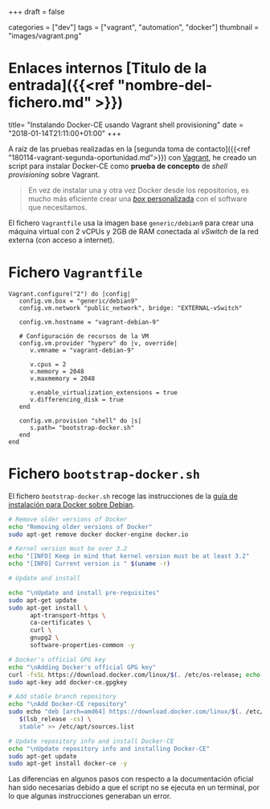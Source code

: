 +++
draft = false

categories = ["dev"]
tags = ["vagrant", "automation", "docker"]
thumbnail = "images/vagrant.png"

# Enlaces internos [Titulo de la entrada]({{<ref "nombre-del-fichero.md" >}})

title=  "Instalando Docker-CE usando Vagrant shell provisioning"
date = "2018-01-14T21:11:00+01:00"
+++

A raíz de las pruebas realizadas en la [segunda toma de contacto]({{<ref "180114-vagrant-segunda-oportunidad.md">}}) con <a href="/tags/vagrant/">Vagrant</a>, he creado un script para instalar Docker-CE como **prueba de concepto** de _shell provisioning_ sobre Vagrant.

> En vez de instalar una y otra vez Docker desde los repositorios, es mucho más eficiente crear una [_box_ personalizada](https://www.vagrantup.com/docs/boxes/base.html) con el software que necesitamos.

<!--more-->

El fichero `Vagrantfile` usa la imagen base `generic/debian9` para crear una máquina virtual con 2 vCPUs y 2GB de RAM conectada al _vSwitch_ de la red externa (con acceso a internet).

# Fichero `Vagrantfile`

```Vagrantfile
Vagrant.configure("2") do |config|
   config.vm.box = "generic/debian9"
   config.vm.network "public_network", bridge: "EXTERNAL-vSwitch"

   config.vm.hostname = "vagrant-debian-9"

   # Configuración de recursos de la VM
   config.vm.provider "hyperv" do |v, override|
      v.vmname = "vagrant-debian-9"
      
      v.cpus = 2
      v.memory = 2048
      v.maxmemory = 2048
      
      v.enable_virtualization_extensions = true
      v.differencing_disk = true
   end

   config.vm.provision "shell" do |s|
      s.path= "bootstrap-docker.sh"
   end
end
```

# Fichero `bootstrap-docker.sh`

El fichero `bootstrap-docker.sh` recoge las instrucciones de la [guía de instalación para Docker sobre Debian](https://docs.docker.com/engine/installation/linux/docker-ce/debian/).

```sh
# Remove older versions of Docker
echo "Removing older versions of Docker"
sudo apt-get remove docker docker-engine docker.io

# Kernel version must be over 3.2
echo "[INFO] Keep in mind that kernel version must be at least 3.2"
echo "[INFO] Current version is " $(uname -r)

# Update and install

echo "\nUpdate and install pre-requisites"
sudo apt-get update
sudo apt-get install \
      apt-transport-https \
      ca-certificates \
      curl \
      gnupg2 \
      software-properties-common -y

# Docker's official GPG key
echo "\nAdding Docker's official GPG key"
curl -fsSL https://download.docker.com/linux/$(. /etc/os-release; echo "$ID")/gpg -o docker-ce.gpgkey
sudo apt-key add docker-ce.gpgkey

# Add stable branch repository
echo "\nAdd Docker-CE repository"
sudo echo "deb [arch=amd64] https://download.docker.com/linux/$(. /etc/os-release; echo "$ID") \
   $(lsb_release -cs) \
   stable" >> /etc/apt/sources.list

# Update repository info and install Docker-CE
echo "\nUpdate repository info and installing Docker-CE"
sudo apt-get update
sudo apt-get install docker-ce -y
```

Las diferencias en algunos pasos con respecto a la documentación oficial han sido necesarias debido a que el script no se ejecuta en un terminal, por lo que algunas instrucciones generaban un error.